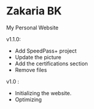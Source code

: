 # Zakaria BK

My Personal Website

v1.1.0:
- Add SpeedPass+ project
- Update the picture
- Add the certifications section
- Remove files

v1.0 :
- Initializing the website. 
- Optimizing